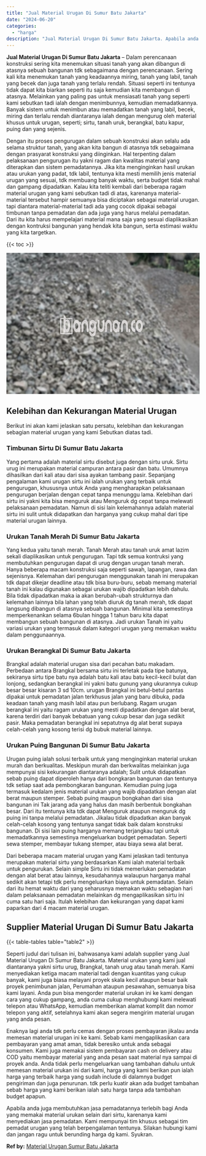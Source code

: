 ```yaml
---
title: "Jual Material Urugan Di Sumur Batu Jakarta"
date: "2024-06-20"
categories: 
  - "harga"
description: "Jual Material Urugan Di Sumur Batu Jakarta. Apabila anda juga membutuhkan jasa pemadatannya terlebih bagi Anda yang memakai material urukan selain dari sirtu..."
---
```


**Jual Material Urugan Di Sumur Batu Jakarta** – Dalam perencanaan konstruksi sering kita menemukan situasi tanah yang akan dibangun di atasnya sebuah bangunan tdk sebagaimana dengan perencanaan. Sering kali kita menemukan tanah yang keadaannya miring, tanah yang labil, tanah yang becek dan juga tanah yang terlalu rendah. Situasi seperti ini tentunya tidak dapat kita biarkan seperti itu saja kemudian kita membangun di atasnya. Melainkan yang paling pas untuk mensiasati tanah yang seperti kami sebutkan tadi ialah dengan menimbunnya, kemudian memadatkannya. Banyak sistem untuk menimbun atau memadatkan tanah yang labil, becek, miring dan terlalu rendah diantaranya ialah dengan mengurug oleh material khusus untuk urugan, seperti; sirtu, tanah uruk, berangkal, batu kapur, puing dan yang sejenis.

Dengan itu proses pengurugan dalam sebuah konstruksi akan selalu ada selama struktur tanah, yang akan kita bangun di atasnya tdk sebagaimana dengan prasyarat konstruksi yang diinginkan. Hal terpenting dalam pelaksanaan pengurugan itu yakni ragam dan kwalitas material yang diterapkan dan sistem pemadatannya. Jika kita menginginkan hasil urukan atau urukan yang padat, tdk labil, tentunya kita mesti memilih jenis material urugan yang sesuai, tdk membuang banyak waktu, serta budget tidak mahal dan gampang dipadatkan. Kalau kita teliti kembali dari beberapa ragam material urugan yang kami sebutkan tadi di atas, karenanya material-material tersebut hampir semuanya bisa diciptakan sebagai material urugan. tapi diantara material-material tadi ada yang cocok dipakai sebagai timbunan tanpa pemadatan dan ada juga yang harus melalui pemadatan. Dari itu kita harus mempelajari material mana saja yang sesuai diaplikasikan dengan kontruksi bangunan yang hendak kita bangun, serta estimasi waktu yang kita targetkan.

{{< toc >}}

![Jual Material Urugan Di Sumur Batu Jakarta](/images/jual-urugan-17.png)

## Kelebihan dan Kekurangan Material Urugan

Berikut ini akan kami jelaskan satu persatu, kelebihan dan kekurangan sebagian material urugan yang kami Sebutkan diatas tadi.

### Timbunan Sirtu Di Sumur Batu Jakarta

Yang pertama adalah material sirtu disebut juga dengan sirtu uruk. Sirtu urug ini merupakan material campuran antara pasir dan batu. Umumnya dihasilkan dari kali atau dari sisa ayakan tambang pasir. Sepanjang pengalaman kami urugan sirtu ini ialah urukan yang terbaik untuk pengurugan, khususnya untuk Anda yang mengharapkan pelaksanaan pengurugan berjalan dengan cepat tanpa menunggu lama. Kelebihan dari sirtu ini yakni kita bisa menguruk atau Menguruk dg cepat tanpa melewati pelaksanaan pemadatan. Namun di sisi lain kelemahannya adalah material sirtu ini sulit untuk didapatkan dan harganya yang cukup mahal dari tipe material urugan lainnya.

### Urukan Tanah Merah Di Sumur Batu Jakarta

Yang kedua yaitu tanah merah. Tanah Merah atau tanah uruk amat lazim sekali diaplikasikan untuk pengurugan. Tapi tdk semua kontruksi yang membutuhkan pengurugan dapat di urug dengan urugan tanah merah. Hanya beberapa macam konstruksi saja seperti sawah, lapangan, rawa dan sejenisnya. Kelemahan dari pengurugan menggunakan tanah ini merupakan tdk dapat dikejar deadline atau tdk bisa buru-buru, sebab memang material tanah ini kalau digunakan sebagai urukan wajib dipadatkan lebih dahulu. Bila tidak dipadatkan maka ia akan berubah-ubah strukturnya dan kelemahan lainnya bila lahan yang telah diuruk dg tanah merah, tdk dapat langsung dibangun di atasnya sebuah bangunan. Minimal kita semestinya memperkenankan selama 6bulan hingga 1 tahun baru kita dapat membangun sebuah bangunan di atasnya. Jadi urukan Tanah ini yaitu variasi urukan yang termasuk dalam kategori urugan yang memakan waktu dalam penggunaannya.

### Urukan Berangkal Di Sumur Batu Jakarta

Brangkal adalah material urugan sisa dari pecahan batu makadam. Perbedaan antara Brangkal bersama sirtu ini terletak pada tipe batunya, sekiranya sirtu tipe batu nya adalah batu kali atau batu kecil-kecil bulat dan lonjong, sedangkan berangkal ini yakni batu gunung yang ukurannya cukup besar besar kisaran 3 sd 10cm. urugan Brangkal ini betul-betul pantas dipakai untuk pemadatan jalan terkhusus jalan yang baru dibuka, pada keadaan tanah yang masih labil atau pun berlubang. Ragam urugan berangkal ini yaitu ragam urukan yang mesti dipadatkan dengan alat berat, karena terdiri dari banyak bebatuan yang cukup besar dan juga sedikit pasir. Maka pemadatan berangkal ini sepatutnya dg alat berat supaya celah-celah yang kosong terisi dg bubuk material lainnya.

### Urukan Puing Bangunan Di Sumur Batu Jakarta

Urugan puing ialah solusi terbaik untuk yang menginginkan material urukan murah dan berkualitas. Meskipun murah dan berkwalitas melainkan juga mempunyai sisi kekurangan diantaranya adalah; Sulit untuk didapatkan sebab puing dapat diperoleh hanya dari bongkaran bangunan dan tentunya tdk setiap saat ada pembongkaran bangunan. Kemudian puing juga termasuk kedalam jenis material urukan yang wajib dipadatkan dengan alat berat maupun stemper. Sebab puing maupun bongkahan dari sisa bangunan ini Tak jarang ada yang halus dan masih berbentuk bongkahan besar. Dari itu tentunya kita tdk dapat Menguruk ataupun menguruk dg puing ini tanpa melalui pemadatan. Jikalau tidak dipadatkan akan banyak celah-celah kosong yang tentunya sangat tidak baik dalam konstruksi bangunan. Di sisi lain puing harganya memang terjangkau tapi untuk memadatkannya semestinya mengeluarkan budget pemadatan. Seperti sewa stemper, membayar tukang stemper, atau biaya sewa alat berat.

Dari beberapa macam material urugan yang Kami jelaskan tadi tentunya merupakan material sirtu yang berdasarkan Kami ialah material terbaik untuk pengurukan. Selain simple Sirtu ini tidak memerlukan pemadatan dengan alat berat atau lainnya, kesudahannya walaupun harganya mahal sedikit akan tetapi tdk perlu mengeluarkan biaya untuk pemadatan. Selain dari itu hemat waktu dari yang seharusnya memakan waktu sebagian hari dalam pelaksanaan pemadatan melainkan dg mengaplikasikan sirtu ini cuma satu hari saja. Itulah kelebihan dan kekurangan yang dapat kami paparkan dari 4 macam material urugan.

## Supplier Material Urugan Di Sumur Batu Jakarta

{{< table-tables table="table2" >}}

Seperti judul dari tulisan ini, bahwasanya kami adalah supplier yang Jual Material Urugan Di Sumur Batu Jakarta. Material urukan yang kami jual diantaranya yakni sirtu urug, Brangkal, tanah urug atau tanah merah. Kami menyediakan ketiga macam material tadi dengan kuantitas yang cukup banyak, kami juga biasa melayani proyek skala kecil ataupun besar baik proyek penimbunan jalan, Perumahan ataupun pesawahan, semuanya bisa kami layani. Anda pun bisa mengorder material urukan ini ke kami dengan cara yang cukup gampang, anda cuma cukup menghubungi kami melewati telepon atau WhatsApp, kemudian memberikan alamat komplit dan nomor telepon yang aktif, setelahnya kami akan segera mengirim material urugan yang anda pesan.

Enaknya lagi anda tdk perlu cemas dengan proses pembayaran jikalau anda memesan material urugan ini ke kami. Sebab kami mengaplikasikan cara pembayaran yang amat aman, tidak beresiko untuk anda sebagai konsumen. Kami juga memakai sistem pembayaran cash on delivery atau COD yaitu membayar material yang anda pesan saat material nya sampai di proyek anda. Anda tidak perlu mengeluarkan uang tambahan dahulu untuk memesan material urukan ini dari kami, harga yang kami berikan pun ialah harga yang terbaik harga yang sudah include di dalamnya budget pengiriman dan juga penurunan. tdk perlu kuatir akan ada budget tambahan sebab harga yang kami berikan ialah satu harga tanpa ada tambahan budget apapun.

Apabila anda juga membutuhkan jasa pemadatannya terlebih bagi Anda yang memakai material urukan selain dari sirtu, karenanya kami menyediakan jasa pemadatan. Kami mempunyai tim khusus sebagai tim pemadat urugan yang telah berpengalaman tentunya. Silakan hubungi kami dan jangan ragu untuk berunding harga dg kami. Syukran.

**Ref by:** [Material Urugan Sumur Batu Jakarta](https://id.wikipedia.org/wiki/Material)
